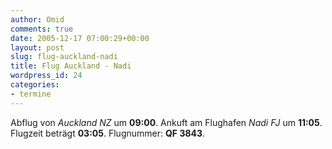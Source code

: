 ```yaml
---
author: Omid
comments: true
date: 2005-12-17 07:00:29+00:00
layout: post
slug: flug-auckland-nadi
title: Flug Auckland - Nadi
wordpress_id: 24
categories:
- termine
---
```


Abflug von _Auckland NZ_ um **09:00**.
Ankuft am Flughafen _Nadi FJ_ um **11:05**.
Flugzeit beträgt **03:05**.
Flugnummer:  **QF 3843**.
